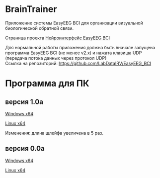 # BrainTrainer
Приложение системы EasуEEG BCI для организации визуальной биологической обратной связи. 

Страница проекта [Нейроинтерфейс EasyEEG BCI](https://labdata.ru/project/easyeeg-bci-project)

Для нормальной работы приложения должна быть вначале запущена программа EasyEEG BCI (не менее v2.x) и нажата клавиша UDP (передача потока данных через протокол UDP)  
Ссылка на репозиторий: https://github.com/LabDataIRV/EasyEEG_BCI

# Программа для ПК

## версия 1.0a

[Windows x64](https://disk.yandex.ru/d/C5qfWyCdqt6JIw)

[Linux x64](https://disk.yandex.ru/d/JbaHTZECY1w3Iw)

Изменения: длина шлейфа увеличена в 5 раз.

## версия 0.0a

[Windows x64](https://www.dropbox.com/scl/fi/w911oisx29l2z3z5n01ws/BrainTrainer_00a_win64.zip?rlkey=uh84m0us5f4n5laj0buqz6ptx&st=ip3lvmna&dl=0)

[Linux x64](https://www.dropbox.com/scl/fi/xbksa60ao62jyvd4scz62/BrainTRainer_00a_linux64.zip?rlkey=0yqofbc4sy84fstgcb4miw9qb&st=j5oj1u6a&dl=0)
